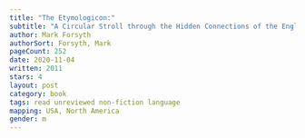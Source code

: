 ```yaml
---
title: "The Etymologicon:"
subtitle: "A Circular Stroll through the Hidden Connections of the English Language"
author: Mark Forsyth
authorSort: Forsyth, Mark
pageCount: 252
date: 2020-11-04
written: 2011
stars: 4
layout: post
category: book
tags: read unreviewed non-fiction language
mapping: USA, North America
gender: m
---
```

